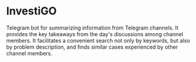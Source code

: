 # InvestiGO
Telegram bot for summarizing information from Telegram channels. It provides the key takeaways from the day's discussions among channel members. It facilitates a convenient search not only by keywords, but also by problem description, and finds similar cases experienced by other channel members.
